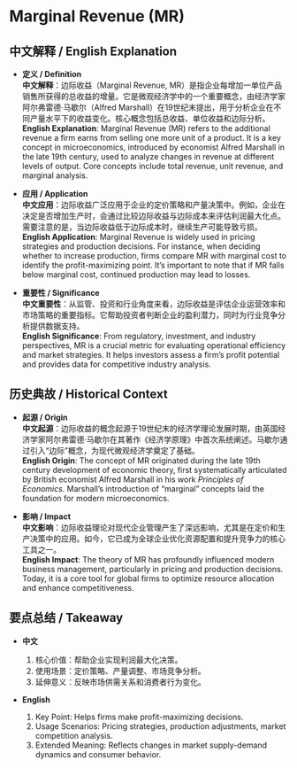 # Marginal Revenue (MR)

## 中文解释 / English Explanation

* **定义 / Definition**  
  **中文解释**：边际收益（Marginal Revenue, MR）是指企业每增加一单位产品销售所获得的总收益的增量。它是微观经济学中的一个重要概念，由经济学家阿尔弗雷德·马歇尔（Alfred Marshall）在19世纪末提出，用于分析企业在不同产量水平下的收益变化。核心概念包括总收益、单位收益和边际分析。  
  **English Explanation**: Marginal Revenue (MR) refers to the additional revenue a firm earns from selling one more unit of a product. It is a key concept in microeconomics, introduced by economist Alfred Marshall in the late 19th century, used to analyze changes in revenue at different levels of output. Core concepts include total revenue, unit revenue, and marginal analysis.

* **应用 / Application**  
  **中文应用**：边际收益广泛应用于企业的定价策略和产量决策中。例如，企业在决定是否增加生产时，会通过比较边际收益与边际成本来评估利润最大化点。需要注意的是，当边际收益低于边际成本时，继续生产可能导致亏损。  
  **English Application**: Marginal Revenue is widely used in pricing strategies and production decisions. For instance, when deciding whether to increase production, firms compare MR with marginal cost to identify the profit-maximizing point. It’s important to note that if MR falls below marginal cost, continued production may lead to losses.

* **重要性 / Significance**  
  **中文重要性**：从监管、投资和行业角度来看，边际收益是评估企业运营效率和市场策略的重要指标。它帮助投资者判断企业的盈利潜力，同时为行业竞争分析提供数据支持。  
  **English Significance**: From regulatory, investment, and industry perspectives, MR is a crucial metric for evaluating operational efficiency and market strategies. It helps investors assess a firm’s profit potential and provides data for competitive industry analysis.

## 历史典故 / Historical Context

* **起源 / Origin**  
  **中文起源**：边际收益的概念起源于19世纪末的经济学理论发展时期，由英国经济学家阿尔弗雷德·马歇尔在其著作《经济学原理》中首次系统阐述。马歇尔通过引入“边际”概念，为现代微观经济学奠定了基础。  
  **English Origin**: The concept of MR originated during the late 19th century development of economic theory, first systematically articulated by British economist Alfred Marshall in his work *Principles of Economics*. Marshall’s introduction of “marginal” concepts laid the foundation for modern microeconomics.

* **影响 / Impact**  
  **中文影响**：边际收益理论对现代企业管理产生了深远影响，尤其是在定价和生产决策中的应用。如今，它已成为全球企业优化资源配置和提升竞争力的核心工具之一。  
  **English Impact**: The theory of MR has profoundly influenced modern business management, particularly in pricing and production decisions. Today, it is a core tool for global firms to optimize resource allocation and enhance competitiveness.

## 要点总结 / Takeaway

* **中文**  
  1. 核心价值：帮助企业实现利润最大化决策。
  2. 使用场景：定价策略、产量调整、市场竞争分析。
  3. 延伸意义：反映市场供需关系和消费者行为变化。

* **English**  
  1. Key Point: Helps firms make profit-maximizing decisions.
  2. Usage Scenarios: Pricing strategies, production adjustments, market competition analysis.
  3. Extended Meaning: Reflects changes in market supply-demand dynamics and consumer behavior.